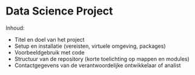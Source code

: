 # Data Science Project

Inhoud:

- Titel en doel van het project
- Setup en installatie (vereisten, virtuele omgeving, packages)
- Voorbeeldgebruik met code 
- Structuur van de repository (korte toelichting op mappen en modules)
- Contactgegevens van de verantwoordelijke ontwikkelaar of analist